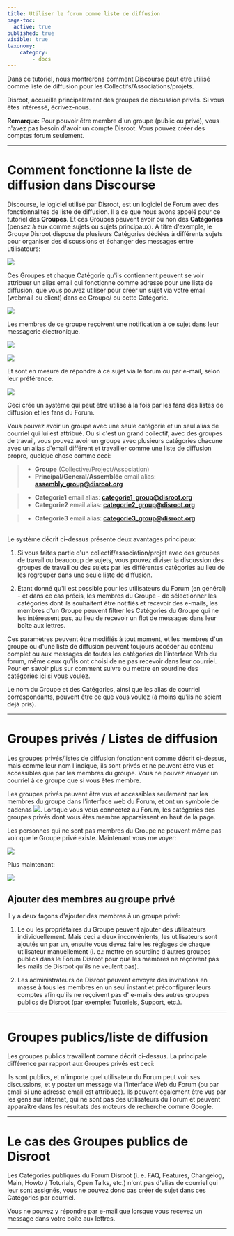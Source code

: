 ```yaml
---
title: Utiliser le forum comme liste de diffusion
page-toc:
  active: true
published: true
visible: true
taxonomy:
    category:
        - docs
---
```

Dans ce tutoriel, nous montrerons comment Discourse peut être utilisé comme liste de diffusion pour les Collectifs/Associations/projets.

Disroot, accueille principalement des groupes de discussion privés. Si vous êtes intéressé, écrivez-nous.

**Remarque:** Pour pouvoir être membre d'un groupe (public ou privé), vous n'avez pas besoin d'avoir un compte Disroot. Vous pouvez créer des comptes forum seulement.

----------
# Comment fonctionne la liste de diffusion dans Discourse

Discourse, le logiciel utilisé par Disroot, est un logiciel de Forum avec des fonctionnalités de liste de diffusion. Il a ce que nous avons appelé pour ce tutoriel des **Groupes**. Et ces Groupes peuvent avoir ou non des **Catégories** (pensez à eux comme sujets ou sujets principaux).
A titre d'exemple, le Groupe Disroot dispose de plusieurs Catégories dédiées à différents sujets pour organiser des discussions et échanger des messages entre utilisateurs:

![](en/forum_ml1.png)

Ces Groupes et chaque Catégorie qu'ils contiennent peuvent se voir attribuer un alias email qui fonctionne comme adresse pour une liste de diffusion, que vous pouvez utiliser pour créer un sujet via votre email (webmail ou client) dans ce Groupe/ ou cette Catégorie.

![](en/forum_ml2.png)

Les membres de ce groupe reçoivent une notification à ce sujet dans leur messagerie électronique.

![](en/forum_ml3.png)

![](en/forum_ml4.png)

Et sont en mesure de répondre à ce sujet via le forum ou par e-mail, selon leur préférence.

![](en/forum_ml5.png)

Ceci crée un système qui peut être utilisé à la fois par les fans des listes de diffusion et les fans du Forum.

Vous pouvez avoir un groupe avec une seule catégorie et un seul alias de courriel qui lui est attribué. Ou si c'est un grand collectif, avec des groupes de travail, vous pouvez avoir un groupe avec plusieurs catégories chacune avec un alias d'email différent et travailler comme une liste de diffusion propre, quelque chose comme ceci:

> * **Groupe** (Collective/Project/Association)
>  * **Principal/General/Assemblée**
>email alias: **assembly_group@disroot.org**

>  * **Categorie1**
>email alias: **categorie1_group@disroot.org**
>  * **Categorie2**
>email alias: **categorie2_group@disroot.org**

>  * **Categorie3**
>email alias: **categorie3_group@disroot.org**

<br>
Le système décrit ci-dessus présente deux avantages principaux:

1. Si vous faites partie d'un collectif/association/projet avec des groupes de travail ou beaucoup de sujets, vous pouvez diviser la discussion des groupes de travail ou des sujets par les différentes catégories au lieu de les regrouper dans une seule liste de diffusion.

2. Etant donné qu'il est possible pour les utilisateurs du Forum (en général) - et dans ce cas précis, les membres du Groupe - de sélectionner les catégories dont ils souhaitent être notifiés et recevoir des e-mails, les membres d'un Groupe peuvent filtrer les Catégories du Groupe qui ne les intéressent pas, au lieu de recevoir un flot de messages dans leur boîte aux lettres.

Ces paramètres peuvent être modifiés à tout moment, et les membres d'un groupe ou d'une liste de diffusion peuvent toujours accéder au contenu complet ou aux messages de toutes les catégories de l'interface Web du forum, même ceux qu'ils ont choisi de ne pas recevoir dans leur courriel.
Pour en savoir plus sur comment suivre ou mettre en sourdine des catégories [ici](https://howto.disroot.org/en/forum/basic-usage) si vous voulez.

Le nom du Groupe et des Catégories, ainsi que les alias de courriel correspondants, peuvent être ce que vous voulez (à moins qu'ils ne soient déjà pris).

----------
# Groupes privés / Listes de diffusion

Les groupes privés/listes de diffusion fonctionnent comme décrit ci-dessus, mais comme leur nom l'indique, ils sont privés et ne peuvent être vus et accessibles que par les membres du groupe. Vous ne pouvez envoyer un courriel à ce groupe que si vous êtes membre.

Les groupes privés peuvent être vus et accessibles seulement par les membres du groupe dans l'interface web du Forum, et ont un symbole de cadenas ![](en/forum_ml6.png?resize=20,21). Lorsque vous vous connectez au Forum, les catégories des groupes privés dont vous êtes membre apparaissent en haut de la page.

Les personnes qui ne sont pas membres du Groupe ne peuvent même pas voir que le Groupe privé existe.
Maintenant vous me voyer:

![](en/forum_ml7.png)

Plus maintenant:

![](en/forum_ml8.png)

## Ajouter des membres au groupe privé

Il y a deux façons d'ajouter des membres à un groupe privé:

1. Le ou les propriétaires du Groupe peuvent ajouter des utilisateurs individuellement. Mais ceci a deux inconvénients, les utilisateurs sont ajoutés un par un, ensuite vous devez faire les réglages de chaque utilisateur manuellement (i. e.: mettre en sourdine d'autres groupes publics dans le Forum Disroot pour que les membres ne reçoivent pas les mails de Disroot qu'ils ne veulent pas).

2. Les administrateurs de Disroot peuvent envoyer des invitations en masse à tous les membres en un seul instant et préconfigurer leurs comptes afin qu'ils ne reçoivent pas d' e-mails des autres groupes publics de Disroot (par exemple: Tutoriels, Support, etc.).

----------
# Groupes publics/liste de diffusion

Les groupes publics travaillent comme décrit ci-dessus. La principale différence par rapport aux Groupes privés est ceci:

Ils sont publics, et n'importe quel utilisateur du Forum peut voir ses discussions, et y poster un message via l'interface Web du Forum (ou par email si une adresse email est attribuée). Ils peuvent également être vus par les gens sur Internet, qui ne sont pas des utilisateurs du Forum et peuvent apparaître dans les résultats des moteurs de recherche comme Google.

----------
# Le cas des Groupes publics de Disroot

Les Catégories publiques du Forum Disroot (i. e. FAQ, Features, Changelog, Main, Howto / Toturials, Open Talks, etc.) n'ont pas d'alias de courriel qui leur sont assignés, vous ne pouvez donc pas créer de sujet dans ces Catégories par courriel.

Vous ne pouvez y répondre par e-mail que lorsque vous recevez un message dans votre boîte aux lettres.


----------

